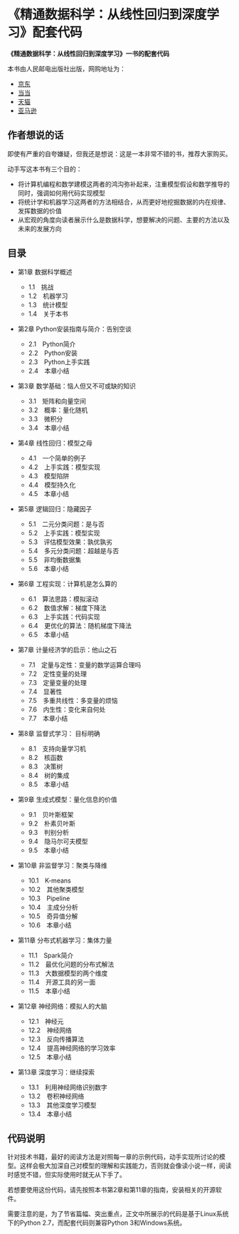 # 《精通数据科学：从线性回归到深度学习》配套代码


**《精通数据科学：从线性回归到深度学习》一书的配套代码**

本书由人民邮电出版社出版，网购地址为：

* [京东](https://item.jd.com/12346637.html)
* [当当](http://product.dangdang.com/25269988.html)
* [天猫](https://detail.tmall.com/item.htm?spm=a230r.1.14.149.22931839lGVS6N&id=569016593633&ns=1&abbucket=7)
* [亚马逊](https://www.amazon.cn/dp/B07CPDVRHV/ref=sr_1_1?ie=UTF8&qid=1525745509&sr=8-1&keywords=%E7%B2%BE%E9%80%9A%E6%95%B0%E6%8D%AE%E7%A7%91%E5%AD%A6)


## 作者想说的话

即使有严重的自夸嫌疑，但我还是想说：这是一本非常不错的书，推荐大家购买。

动手写这本书有三个目的：
	
- 将计算机编程和数学建模这两者的鸿沟弥补起来，注重模型假设和数学推导的同时，强调如何用代码实现模型
- 将统计学和机器学习这两者的方法相结合，从而更好地挖掘数据的内在规律、发挥数据的价值
- 从宏观的角度向读者展示什么是数据科学，想要解决的问题、主要的方法以及未来的发展方向


## 目录
- 第1章  数据科学概述	
	- 1.1　挑战
	- 1.2　机器学习	- 1.3　统计模型	- 1.4　关于本书- 第2章  Python安装指南与简介：告别空谈	- 2.1　Python简介	- 2.2　Python安装	- 2.3　Python上手实践	- 2.4　本章小结- 第3章  数学基础：恼人但又不可或缺的知识	- 3.1　矩阵和向量空间	- 3.2　概率：量化随机	- 3.3　微积分	- 3.4　本章小结- 第4章  线性回归：模型之母	- 4.1　一个简单的例子	- 4.2　上手实践：模型实现	- 4.3　模型陷阱	- 4.4　模型持久化	- 4.5　本章小结- 第5章  逻辑回归：隐藏因子	- 5.1　二元分类问题：是与否	- 5.2　上手实践：模型实现	- 5.3　评估模型效果：孰优孰劣	- 5.4　多元分类问题：超越是与否	- 5.5　非均衡数据集	- 5.6　本章小结- 第6章  工程实现：计算机是怎么算的	- 6.1　算法思路：模拟滚动	- 6.2　数值求解：梯度下降法	- 6.3　上手实践：代码实现	- 6.4　更优化的算法：随机梯度下降法	- 6.5　本章小结- 第7章  计量经济学的启示：他山之石	- 7.1　定量与定性：变量的数学运算合理吗	- 7.2　定性变量的处理	- 7.3　定量变量的处理	- 7.4　显著性	- 7.5　多重共线性：多变量的烦恼	- 7.6　内生性：变化来自何处	- 7.7　本章小结- 第8章  监督式学习： 目标明确	- 8.1　支持向量学习机	- 8.2　核函数	- 8.3　决策树	- 8.4　树的集成	- 8.5　本章小结- 第9章  生成式模型：量化信息的价值	- 9.1　贝叶斯框架	- 9.2　朴素贝叶斯	- 9.3　判别分析	- 9.4　隐马尔可夫模型	- 9.5　本章小结- 第10章  非监督学习：聚类与降维	- 10.1　K-means	- 10.2　其他聚类模型	- 10.3　Pipeline	- 10.4　主成分分析	- 10.5　奇异值分解	- 10.6　本章小结- 第11章  分布式机器学习：集体力量	- 11.1　Spark简介	- 11.2　最优化问题的分布式解法	- 11.3　大数据模型的两个维度	- 11.4　开源工具的另一面	- 11.5　本章小结- 第12章  神经网络：模拟人的大脑	- 12.1　神经元	- 12.2　神经网络	- 12.3　反向传播算法	- 12.4　提高神经网络的学习效率	- 12.5　本章小结- 第13章  深度学习：继续探索	- 13.1　利用神经网络识别数字	- 13.2　卷积神经网络	- 13.3　其他深度学习模型	- 13.4　本章小结	


## 代码说明

针对技术书籍，最好的阅读方法是对照每一章的示例代码，动手实现所讨论的模型。这样会极大加深自己对模型的理解和实践能力，否则就会像读小说一样，阅读时感觉不错，但实际使用时就无从下手了。

若想要使用这份代码，请先按照本书第2章和第11章的指南，安装相关的开源软件。需要注意的是，为了节省篇幅、突出重点，正文中所展示的代码是基于Linux系统下的Python 2.7，而配套代码则兼容Python 3和Windows系统。